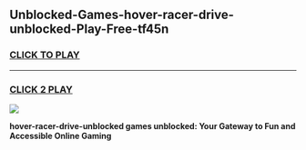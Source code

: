 
## Unblocked-Games-hover-racer-drive-unblocked-Play-Free-tf45n
<h3>
<a href="https://premium76.site?title=hover-racer-drive-unblocked&ref=15A">CLICK TO PLAY</a></h3>
<hr>

<h3>
<a href="https://premium76.site?title=hover-racer-drive-unblocked&ref=15A">CLICK 2 PLAY</a>
  
</h3>

<a href="https://premium76.site?title=hover-racer-drive-unblocked&ref=15A"><img src="https://clearcache.store/games.png"></a>


**hover-racer-drive-unblocked games unblocked: Your Gateway to Fun and Accessible Online Gaming**
